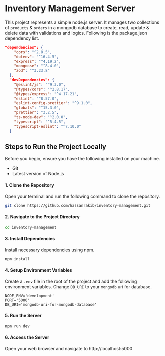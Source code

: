 # Inventory Management Server

This project represents a simple node.js server. It manages two collections of `products` & `orders` in a mongodb database to create, read, update & delete data with validations and logics. Following is the package.json dependency list.

```json
"dependencies": {
    "cors": "^2.8.5",
    "dotenv": "^16.4.5",
    "express": "^4.19.2",
    "mongoose": "^8.4.0",
    "zod": "^3.23.8"
  },
  "devDependencies": {
    "@eslint/js": "^9.3.0",
    "@types/cors": "^2.8.17",
    "@types/express": "^4.17.21",
    "eslint": "^8.57.0",
    "eslint-config-prettier": "^9.1.0",
    "globals": "^15.3.0",
    "prettier": "3.2.5",
    "ts-node-dev": "^2.0.0",
    "typescript": "^5.4.5",
    "typescript-eslint": "^7.10.0"
  }
```

## Steps to Run the Project Locally

Before you begin, ensure you have the following installed on your machine.

- Git
- Latest version of Node.js

#### 1. Clone the Repository

Open your terminal and run the following command to clone the repository.

```sh
git clone https://github.com/hassanrakib/inventory-management.git
```

#### 2. Navigate to the Project Directory

```sh
cd inventory-management
```

#### 3. Install Dependencies

Install necessary dependencies using npm.

```sh
npm install
```

#### 4. Setup Environment Variables

Create a `.env` file in the root of the project and add the following environment variables. Change `DB_URI` to your `mongodb` uri for database.

```dotenv
NODE_ENV='development'
PORT='5000'
DB_URI='mongodb-uri-for-mongodb-database'
```

#### 5. Run the Server

```sh
npm run dev
```

#### 6. Access the Server

Open your web browser and navigate to http://localhost:5000
